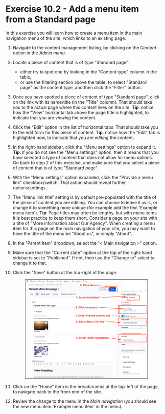 # Exercise 10.2 - Add a menu item from a Standard page

In this exercise you will learn how to create a menu item in the main navigation menu of the site, which links to an existing page.

1. Navigate to the content management listing, by clicking on the _Content_ option in the _Admin menu_.
2. Locate a piece of content that is of type "Standard page":
   * either try to spot one by looking in the "Content type" column in the table,
   * or use the filtering section above the table, to select "Standard page" as the content type, and then click the "Filter" button.
3. Once you have spotted a piece of content of type "Standard page", click on the link with its name/title (in the "Title" column). That should take you to the actual page where this content lives on the site. **Tip**: notice how the "View" horizontal tab above the page title is highlighted, to indicate that you are _viewing_ the content.
4. Click the "Edit" option in the list of horizontal tabs. That should take you to the edit form for this piece of content. **Tip**: notice how the "Edit" tab is highlighted now, to indicate that you are _editing_ the content.
5. In the right-hand sidebar, click the "Menu settings" option to expand it. **Tip**: if you do not see the "Menu settings" option, then it means that you have selected a type of content that does not allow for menu options. Go back to step 2 of this exercise, and make sure that you select a piece of content that is of type "Standard page".
6. With the "Menu settings" option expanded, click the "Provide a menu link" checkbox/switch. That action should reveal further options/settings.
7. The "Menu link title" setting is by default pre-populated with the title of the piece of content you are editing. You can choose to leave it as is, or change it to something more unique (for example add the text 'Example menu item'). **Tip**: Page titles may often be lengthy, but with menu items it is best practice to keep them short. Consider a page on your site with a title of "More information about Our Agency". When creating a menu item for this page on the main navigation of your site, you may want to have the title of the menu be "About us", or simply "About".
8. In the "Parent Item" dropdown, select the "< Main navigation >" option.
9. Make sure that the "Current state" option at the top of the right-hand sidebar is set to "Published". If not, then use the "Change to" select to change it to that.
10. Click the "Save" button at the top-right of the page.

    <figure><img src="../.gitbook/assets/Ex-10-1-Menus-Standard-page-1.png" alt=""><figcaption></figcaption></figure>
11. Click on the "Home" item in the breadcrumbs at the top-left of the page, to navigate back to the front-end of the site.
12. Review the change to the menu in the _Main navigation_ (you should see the new menu item 'Example menu item' in the menu).
